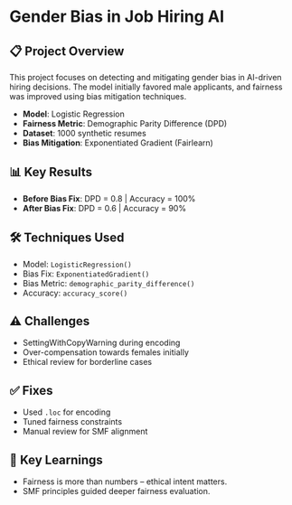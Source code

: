 # Gender Bias in Job Hiring AI

## 📋 Project Overview
This project focuses on detecting and mitigating gender bias in AI-driven hiring decisions. The model initially favored male applicants, and fairness was improved using bias mitigation techniques.

- **Model**: Logistic Regression
- **Fairness Metric**: Demographic Parity Difference (DPD)
- **Dataset**: 1000 synthetic resumes
- **Bias Mitigation**: Exponentiated Gradient (Fairlearn)

## 📊 Key Results
- **Before Bias Fix**: DPD = 0.8 | Accuracy = 100%
- **After Bias Fix**: DPD = 0.6 | Accuracy = 90%

## 🛠 Techniques Used
- Model: `LogisticRegression()`
- Bias Fix: `ExponentiatedGradient()`
- Bias Metric: `demographic_parity_difference()`
- Accuracy: `accuracy_score()`

## ⚠️ Challenges
- SettingWithCopyWarning during encoding
- Over-compensation towards females initially
- Ethical review for borderline cases

## ✅ Fixes
- Used `.loc` for encoding
- Tuned fairness constraints
- Manual review for SMF alignment

## 🧠 Key Learnings
- Fairness is more than numbers – ethical intent matters.
- SMF principles guided deeper fairness evaluation.
